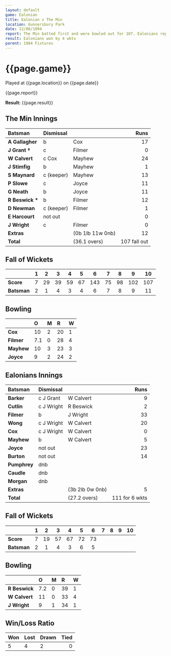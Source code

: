 ```yaml
---
layout: default
game: Ealonian
title: Ealonian v The Min
location: Gunnersbury Park
date: 12/08/1994
report: The Min batted first and were bowled out for 107. Ealonians replied with 111 for 6.
result: Ealonians won by 4 wkts
parent: 1984 Fixtures
---
```


# {{page.game}}

Played at {{page.location}} on {{page.date}}

{{page.report}}

**Result:** {{page.result}}

## The Min Innings

| Batsman | Dismissal |  | Runs |
|:---|:---|---|---:|
| **A Gallagher** | b | Cox | 17 |
| **J Grant &#8224;** | c | Filmer | 0 | 
| **W Calvert** | c Cox | Mayhew | 24 |
| **J Stimfig** | b | Mayhew | 1 | 
| **S Maynard** | c (keeper) | Mayhew | 13 | 
| **P Slowe** | c | Joyce | 11 |
| **G Neath** | b | Joyce | 11 |
| **R Beswick &#42;** | b  | Filmer | 12 | 
| **D Newman** | c (keeper) | Filmer | 1 | 
| **E Harcourt** | not out |  | 0 | 
| **J Wright** | c | Filmer | 0 | 
| **Extras** | | (0b 1lb 11w 0nb) | 12 | 
| **Total** | | (36.1 overs) | 107 fall out | 

## Fall of Wickets

| | 1 | 2 | 3 | 4 | 5 | 6 | 7 | 8 | 9 | 10 |
|---|:---:|:---:|:---:|:---:|:---:|:---:|:---:|:---:|:---:|:---:|
| **Score** | 7 | 29 | 39 | 59 | 67 | 143 | 75 | 98 | 102 | 107 | 
| **Batsman** | 2 | 1 | 4 | 3 | 4 | 6 |  7 | 8 | 9 | 11 | 


## Bowling

| | O | M | R | W |
|---|:---|:---|:---|:---|
| **Cox** | 10 | 2 | 20 | 1 | 
| **Filmer** | 7.1 | 0 | 28 | 4 | 
| **Mayhew** | 10 | 3 | 23 | 3 | 
| **Joyce** | 9 | 2 | 24 | 2 | 

## Ealonians Innings

| Batsman | Dismissal |  | Runs |
|:---|:---|---|---:|
| **Barker** | c J Grant | W Calvert | 9 | 
| **Cutlin** | c J Wright | R Beswick | 2 | 
| **Filmer** | b | J Wright | 33 | 
| **Wong** | c J Wright | W Calvert | 20 | 
| **Cox** |  c J Wright | W Calvert | 0 | 
| **Mayhew** | b | W Calvert | 5 | 
| **Joyce** | not out |  | 23 | 
| **Burton** | not out |  | 14 | 
| **Pumphrey** | dnb |  |  | 
| **Caudle** | dnb |  |  | 
| **Morgan** | dnb |  |  | 
| **Extras** | | (3b 2lb 0w 0nb) | 5 | 
| **Total** | | (27.2 overs) | 111 for 6 wkts | 

## Fall of Wickets

| | 1 | 2 | 3 | 4 | 5 | 6 | 7 | 8 | 9 | 10 |
|---|:---:|:---:|:---:|:---:|:---:|:---:|:---:|:---:|:---:|:---:|
| **Score** | 7 | 19 | 57 | 67 | 72 | 73 |  |  |  |  | 
| **Batsman** | 2 | 1 | 4 | 3 | 6 | 5 |  |  |  |  | 

## Bowling

| | O | M | R | W |
|---|:---|:---|:---|:---|
| **R Beswick** | 7.2 | 0 | 39 | 1 | 
| **W Calvert** | 11 | 0 | 33 | 4 | 
| **J Wright** | 9 | 1 | 34 | 1 | 

## Win/Loss Ratio

| Won | Lost | Drawn | Tied |
|:---|:---|:---|---:|
| 5 | 4 | 2 | 0 |